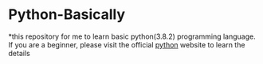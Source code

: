 # Python-Basically

*this repository for me to learn basic python(3.8.2) programming language. If you are a beginner, please visit the official [python](python.org) website to learn the details